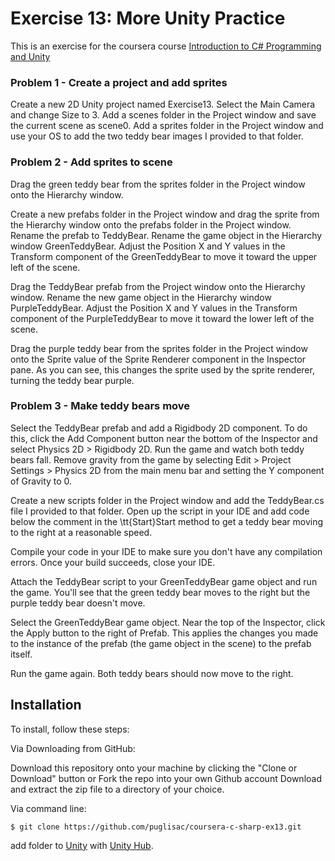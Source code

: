 # Exercise 13: More Unity Practice

This is an exercise for the coursera course [Introduction to C# Programming and Unity](https://www.coursera.org/learn/introduction-programming-unity)

### Problem 1 - Create a project and add sprites

Create a new 2D Unity project named Exercise13. Select the Main Camera and change Size to 3. Add a scenes folder in the Project window and save the current scene as scene0. Add a sprites folder in the Project window and use your OS to add the two teddy bear images I provided to that folder. 

### Problem 2 - Add sprites to scene

Drag the green teddy bear from the sprites folder in the Project window onto the Hierarchy window. 

Create a new prefabs folder in the Project window and drag the sprite from the Hierarchy window onto the prefabs folder in the Project window. Rename the prefab to TeddyBear. Rename the game object in the Hierarchy window GreenTeddyBear. Adjust the Position X and Y values in the Transform component of the GreenTeddyBear to move it toward the upper left of the scene.

Drag the TeddyBear prefab from the Project window onto the Hierarchy window. Rename the new game object in the Hierarchy window PurpleTeddyBear. Adjust the Position X and Y values in the Transform component of the PurpleTeddyBear to move it toward the lower left of the scene.

Drag the purple teddy bear from the sprites folder in the Project window onto the Sprite value of the Sprite Renderer component in the Inspector pane. As you can see, this changes the sprite used by the sprite renderer, turning the teddy bear purple.

### Problem 3 - Make teddy bears move

Select the TeddyBear prefab and add a Rigidbody 2D component. To do this, click the Add Component button near the bottom of the Inspector and select Physics 2D > Rigidbody 2D. Run the game and watch both teddy bears fall. Remove gravity from the game by selecting Edit > Project Settings > Physics 2D from the main menu bar and setting the Y component of Gravity to 0.

Create a new scripts folder in the Project window and add the TeddyBear.cs file I provided to that folder. Open up the script in your IDE and add code below the comment in the \tt{Start}Start method to get a teddy bear moving to the right at a reasonable speed. 

Compile your code in your IDE to make sure you don't have any compilation errors. Once your build succeeds, close your IDE.

Attach the TeddyBear script to your GreenTeddyBear game object and run the game. You'll see that the green teddy bear moves to the right but the purple teddy bear doesn't move.

Select the GreenTeddyBear game object. Near the top of the Inspector, click the Apply button to the right of Prefab. This applies the changes you made to the instance of the prefab (the game object in the scene) to the prefab itself.

Run the game again. Both teddy bears should now move to the right.
 
## Installation
To install, follow these steps:

Via Downloading from GitHub:

Download this repository onto your machine by clicking the "Clone or Download" button or Fork the repo into your own Github account
Download and extract the zip file to a directory of your choice.  

Via command line:

`$ git clone https://github.com/puglisac/coursera-c-sharp-ex13.git`  

add folder to [Unity](https://unity.com/) with [Unity Hub](https://unity3d.com/get-unity/download).
